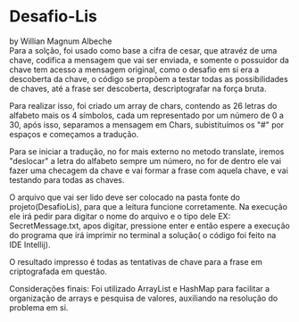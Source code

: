 # Desafio-Lis
by Willian Magnum Albeche	               
Para a solção, foi usado como base a cifra de cesar, que atravéz de uma chave, codifica a mensagem que vai ser enviada, e somente o possuidor da chave tem acesso a mensagem original, como o desafio em si era a descoberta da chave, o código se propõem a testar todas as possibilidades de chaves, até a frase  ser descoberta, descriptografar na força bruta.

Para realizar isso, foi criado um array de chars, contendo as 26 letras do alfabeto mais os 4 símbolos, cada um representado por um número de 0 a 30, após isso,  separamos a mensagem em Chars, subistituímos os "#" por espaços e começamos a tradução.

Para se iniciar a tradução, no for mais externo no metodo translate, iremos "deslocar" a letra do alfabeto sempre um número, no for de dentro ele vai fazer uma checagem da chave e vai formar a frase com aquela chave, e vai testando para todas as chaves.

O arquivo que vai ser lido deve ser colocado na pasta fonte do projeto(DesafioLis), para que a leitura funcione corretamente.
Na execução ele irá pedir para digitar o nome do arquivo e o tipo dele EX: SecretMessage.txt, apos digitar, pressione enter e então espere a execução do programa que irá imprimir no terminal a solução( o código foi feito na IDE Intellij).

O resultado impresso é todas as tentativas de chave para a frase em criptografada em questão.

Considerações finais:
Foi utilizado ArrayList e HashMap para facilitar a organização de arrays e pesquisa de valores, auxiliando na resolução do problema em si.
